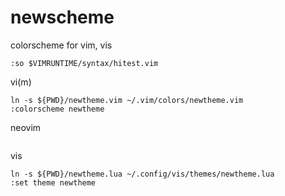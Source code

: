 # newscheme
colorscheme for vim, vis
```
:so $VIMRUNTIME/syntax/hitest.vim
```
vi(m)
```
ln -s ${PWD}/newtheme.vim ~/.vim/colors/newtheme.vim
:colorscheme newtheme
```
neovim
```
```
vis
```
ln -s ${PWD}/newtheme.lua ~/.config/vis/themes/newtheme.lua
:set theme newtheme
```
